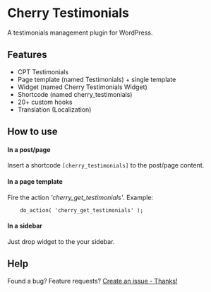 # Cherry Testimonials
A testimonials management plugin for WordPress.

## Features
* CPT Testimonials
* Page template (named Testimonials) + single template
* Widget (named Cherry Testimonials Widget)
* Shortcode (named cherry_testimonials)
* 20+ custom hooks
* Translation (Localization)

## How to use

#### In a post/page
Insert a shortcode `[cherry_testimonials]` to the post/page content.

#### In a page template
Fire the action *'cherry_get_testimonials'*. Example:
```
	do_action( 'cherry_get_testimonials' );
```

#### In a sidebar
Just drop widget to the your sidebar.

## Help
Found a bug? Feature requests? [Create an issue - Thanks!](https://github.com/cheh/cherry-testimonials/issues/new)